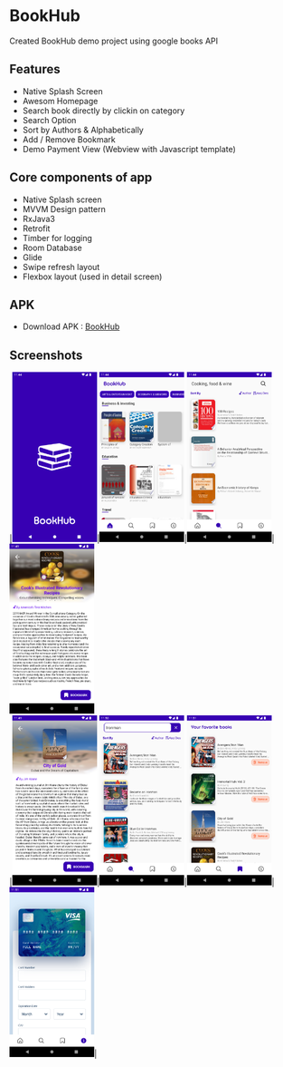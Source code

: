 
# BookHub

Created BookHub demo project using google books API

## Features
- Native Splash Screen
- Awesom Homepage
- Search book directly by clickin on category
- Search Option
- Sort by Authors & Alphabetically
- Add / Remove Bookmark
- Demo Payment View (Webview with Javascript template)

## Core components of app
- Native Splash screen
- MVVM Design pattern
- RxJava3
- Retrofit
- Timber for logging
- Room Database
- Glide 
- Swipe refresh layout
- Flexbox layout (used in detail screen)

## APK
- Download APK : <a href="https://github.com/altafc22/BookHub/raw/master/apk/app-debug.apk">BookHub</a>


## Screenshots
|<img src="https://github.com/altafc22/BookHub/blob/master/screenshots/1.png" width="150" height="300"/>|<img src="https://github.com/altafc22/BookHub/blob/master/screenshots/2.png" width="150" height="300"/>|<img src="https://github.com/altafc22/BookHub/blob/master/screenshots/3.png" width="150" height="300"/>|<img src="https://github.com/altafc22/BookHub/blob/master/screenshots/4.png" width="150" height="300"/><br/>
|<img src="https://github.com/altafc22/BookHub/blob/master/screenshots/5.png" width="150" height="300"/>|<img src="https://github.com/altafc22/BookHub/blob/master/screenshots/6.png" width="150" height="300"/>|<img src="https://github.com/altafc22/BookHub/blob/master/screenshots/7.png" width="150" height="300"/>|<img src="https://github.com/altafc22/BookHub/blob/master/screenshots/8.png" width="150" height="300"/>|


